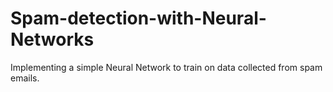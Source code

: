 # Spam-detection-with-Neural-Networks
Implementing a simple Neural Network to train on data collected from spam emails.
